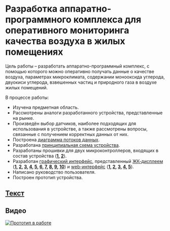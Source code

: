# Разработка аппаратно-программного комплекса для оперативного мониторинга качества воздуха в жилых помещениях
Цель работы – разработать аппаратно-программный комплекс, с помощью которого можно оперативно получать данные о качестве воздуха, параметрах микроклимата, содержании монооксида углерода, двуокиси углерода, взвешенных частиц и природного газа в воздухе жилых помещений.

В процессе работы: 
* Изучена предметная область.
* Рассмотрены аналоги разработанного устройства, представленные на рынке. 
* Произведён выбор датчиков, наиболее подходящих для использования в устройстве, 
    а также рассмотрены вопросы, связанные с получением корректных данных от них. 
* Построена [диаграмма потоков данных](Images/DFD.png).
* Разработана [принципиальная схема устройства](Images/схема.png). 
* Разработаны прошивки для двух микроконтроллеров, 
    входящих в состав устройства (**[1](DataCollector/), [2](MainController/)**). 
* Разработан [графический интерфейс](Images/Интерфейс.png), представленный [ЖК-дисплеем](Nextion/) (**[1](Images/gui/1.png), [2](Images/gui/2.png), [3](Images/gui/3.png), [4](Images/gui/4.png), [5](Images/gui/5.png), [6](Images/gui/6.png), [7](Images/gui/7.png), [8](Images/gui/8.png), [9](Images/gui/9.png), [10](Images/10.png)**) и 
[web-интерфейс](WebInterface/) (**[1](Images/1.png), [2](Images/2.png), [3](Images/3.png), [4](Images/4.png), [5](Images/5.png)**). 
* Написано руководство пользователя. 
* Построен прототип устройства.

## [Текст](Text/Диплом.pdf)

## Видео
[![Прототип в работе](https://img.youtube.com/vi/i2k4qLWkXlE/0.jpg)](https://www.youtube.com/watch?v=i2k4qLWkXlE)